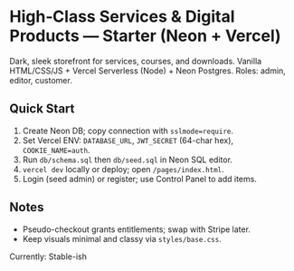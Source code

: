 # High‑Class Services & Digital Products — Starter (Neon + Vercel)

Dark, sleek storefront for services, courses, and downloads. Vanilla HTML/CSS/JS + Vercel Serverless (Node) + Neon Postgres. Roles: admin, editor, customer.

## Quick Start
1. Create Neon DB; copy connection with `sslmode=require`.
2. Set Vercel ENV: `DATABASE_URL`, `JWT_SECRET` (64-char hex), `COOKIE_NAME=auth`.
3. Run `db/schema.sql` then `db/seed.sql` in Neon SQL editor.
4. `vercel dev` locally or deploy; open `/pages/index.html`.
5. Login (seed admin) or register; use Control Panel to add items.

## Notes
- Pseudo-checkout grants entitlements; swap with Stripe later.
- Keep visuals minimal and classy via `styles/base.css`.

Currently: Stable-ish
